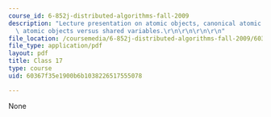 ```yaml
---
course_id: 6-852j-distributed-algorithms-fall-2009
description: "Lecture presentation on atomic objects, canonical atomic objects, and\
  \ atomic objects versus shared variables.\r\n\r\n\r\n\r\n"
file_location: /coursemedia/6-852j-distributed-algorithms-fall-2009/60367f35e1900b6b1038226517555078_MIT6_852JF09_lec17.pdf
file_type: application/pdf
layout: pdf
title: Class 17
type: course
uid: 60367f35e1900b6b1038226517555078

---
```

None